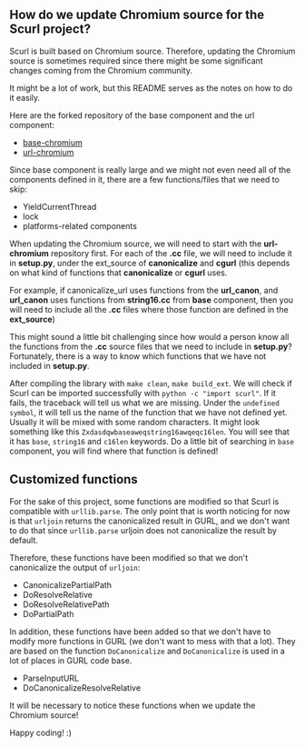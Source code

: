 ## How do we update Chromium source for the Scurl project?

Scurl is built based on Chromium source. Therefore, updating the Chromium source is
sometimes required since there might be some significant changes coming from the
Chromium community.

It might be a lot of work, but this README serves as the notes on how to do it easily.

Here are the forked repository of the base component and the url component:

+ [base-chromium](https://github.com/scrapy/base-chromium)
+ [url-chromium](https://github.com/scrapy/url-chromium)

Since base component is really large and we might not even need all of the components
defined in it, there are a few functions/files that we need to skip:

+ YieldCurrentThread
+ lock
+ platforms-related components


When updating the Chromium source, we will need to start with the **url-chromium**
repository first. For each of the **.cc** file, we will need to include it in
**setup.py**, under the ext_source of **canonicalize** and **cgurl** (this
depends on what kind of functions that **canonicalize** or **cgurl** uses.

For example, if canonicalize_url uses functions from the **url_canon**, and **url_canon**
uses functions from **string16.cc** from **base** component, then you will need to include
all the **.cc** files where those function are defined in the **ext_source**)

This might sound a little bit challenging since how would a person know all the functions
from the **.cc** source files that we need to include in **setup.py**? Fortunately,
there is a way to know which functions that we have not included in **setup.py**.

After compiling the library with `make clean`, `make build_ext`. We will check if Scurl
can be imported successfully with `python -c "import scurl"`. If it fails, the traceback
will tell us what we are missing. Under the `undefined symbol`, it will tell us the name
of the function that we have not defined yet. Usually it will be mixed with some
random characters. It might look something like this `Zxdasdqwbaseaweqstring16awqeqc16len`.
You will see that it has `base`, `string16` and `c16len` keywords. Do a little bit
of searching in `base` component, you will find where that function is defined!

## Customized functions

For the sake of this project, some functions are modified so that Scurl is compatible
with `urllib.parse`. The only point that is worth noticing for now is that `urljoin`
returns the canonicalized result in GURL, and we don't want to do that since `urllib.parse`
urljoin does not canonicalize the result by default.

Therefore, these functions have been modified so that we don't canonicalize the output
of `urljoin`:

+ CanonicalizePartialPath
+ DoResolveRelative
+ DoResolveRelativePath
+ DoPartialPath

In addition, these functions have been added so that we don't have to modify more
functions in GURL (we don't want to mess with that a lot). They are based on the function
`DoCanonicalize` and `DoCanonicalize` is used in a lot of places in GURL code base.

+ ParseInputURL
+ DoCanonicalizeResolveRelative

It will be necessary to notice these functions when we update the Chromium source!

Happy coding! :)
